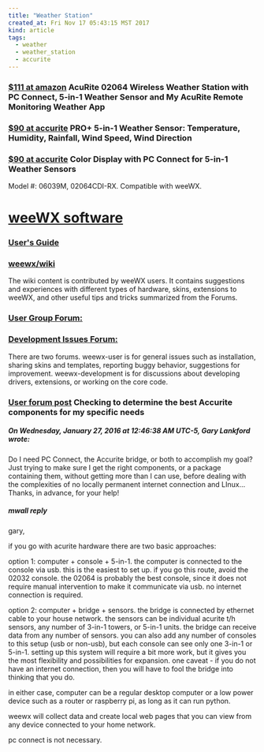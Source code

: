 ```yaml
---
title: "Weather Station"
created_at: Fri Nov 17 05:43:15 MST 2017
kind: article
tags:
  - weather
  - weather_station
  - accurite
---
```


<h3>
  <a href="https://www.amazon.com/AcuRite-Wireless-Weather-Station-Monitoring/dp/B0147DCLPC/" target="_blank">$111 at amazon</a>
  AcuRite 02064 Wireless Weather Station with PC Connect, 5-in-1 Weather Sensor and My AcuRite Remote Monitoring Weather App 
</h3>

<h3>
  <a href="https://www.acurite.com/5-in-1-pro-weather-sensor-temperature-humidity-rainfall-wind-speed-wind-direction-06014rm.html" target="_blank">$90 at accurite</a>
  PRO+ 5-in-1 Weather Sensor: Temperature, Humidity, Rainfall, Wind Speed, Wind Direction
</h3>

<h3>
  <a href="https://www.acurite.com/add-on-display-with-pc-connect-for-5-in-1-sensor-data-1036rx.html" target="_blank">$90 at accurite</a>
  Color Display with PC Connect for 5-in-1 Weather Sensors
</h3>

Model #: 06039M, 02064CDI-RX. Compatible with weeWX.

<h1>
  <a href="http://www.weewx.com/" target="_blank">weeWX software</a>
</h1>

<h3>
  <a href="http://www.weewx.com/docs/usersguide.htm" target="_blank">User's Guide</a>
</h3>

<h3>
<a href="https://github.com/weewx/weewx/wiki" target="_blank">weewx/wiki</a>
</h3>

The wiki content is contributed by weeWX users. It contains suggestions
and experiences with different types of hardware, skins, extensions to
weeWX, and other useful tips and tricks summarized from the Forums.

<h3>
  <a href="http://groups.google.com/group/weewx-user" target="_blank">User Group Forum:</a>
</h3>

<h3>
  <a href="http://groups.google.com/group/weewx-development" target="_blank">Development Issues Forum:</a>
</h3>

There are two forums. weewx-user is for general issues such as
installation, sharing skins and templates, reporting buggy behavior,
suggestions for improvement. weewx-development is for discussions about
developing drivers, extensions, or working on the core code.

<h3>
  <a href="https://groups.google.com/forum/#!searchin/weewx-user/accurite|sort:date/weewx-user/eLWXbQ3NY34/edHaFTuyEAAJ" target="_blank">User forum post</a>
  Checking to determine the best Accurite components for my specific needs
</h3>


<h5>On Wednesday, January 27, 2016 at 12:46:38 AM UTC-5, Gary Lankford wrote:</h5>

Do I need PC Connect, the Accurite bridge, or both to accomplish my
goal? Just trying to make sure I get the right components, or a package
containing them, without getting more than I can use, before dealing with
the complexities of no locally permanent internet connection and LInux...
Thanks, in advance, for your help!


<h5>mwall reply</h5>

gary,

if you go with acurite hardware there are two basic approaches:

option 1: computer + console + 5-in-1.  the computer is connected to the
console via usb.  this is the easiest to set up.  if you go this route,
avoid the 02032 console.  the 02064 is probably the best console, since
it does not require manual intervention to make it communicate via usb.
no internet connection is required.

option 2: computer + bridge + sensors.  the bridge is connected by
ethernet cable to your house network.  the sensors can be individual
acurite t/h sensors, any number of 3-in-1 towers, or 5-in-1 units.
the bridge can receive data from any number of sensors.  you can also add
any number of consoles to this setup (usb or non-usb), but each console
can see only one 3-in-1 or 5-in-1.  setting up this system will require
a bit more work, but it gives you the most flexibility and possibilities
for expansion.  one caveat - if you do not have an internet connection,
then you will have to fool the bridge into thinking that you do.

in either case, computer can be a regular desktop computer or a low power
device such as a router or raspberry pi, as long as it can run python.

weewx will collect data and create local web pages that you can view
from any device connected to your home network.

pc connect is not necessary.

<!--
html boilerplate
<a href="" target="_blank"></a>
<a name=""></a>
<img src="" width="400px">
<ul>
  <li></li>
</ul>
<pre>
</pre>
<p style="margin-bottom: 2em;"></p>
<hr style="border: 0; height: 3px; background: #333; background-image: linear-gradient(to right, #ccc, #333, #ccc);">
<pre><code>
</code></pre>
<math xmlns='http://www.w3.org/1998/Math/MathML' display='block'>
</math>
-->
